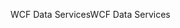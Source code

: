 <span data-ttu-id="679cf-101">WCF Data Services</span><span class="sxs-lookup"><span data-stu-id="679cf-101">WCF Data Services</span></span>